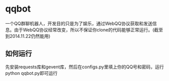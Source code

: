 qqbot
=====

一个QQ群聊机器人，开发目的只是为了娱乐，通过WebQQ协议获取和发送信息。由于WebQQ协议经常改变，所以不保证你clone的代码能够正常运行。(截至到2014.11.22仍然能用)

如何运行
--------
先安装requests库和gevent库，然后在configs.py里填上你的QQ号和密码，运行python qqbot.py即可运行

